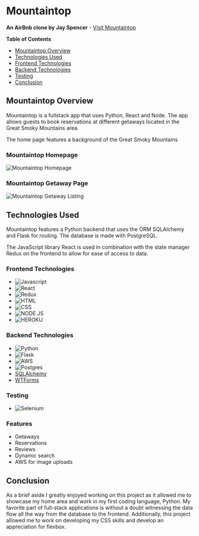 # Mountaintop
**An AirBnb clone by Jay Spencer** - [Visit Mountaintop](https://mountain-top.herokuapp.com/)

**Table of Contents**
* [Mountaintop Overview](#mountaintop-overview)
* [Technologies Used](#technologies-used)
* [Frontend Technologies](#frontend-technologies)
* [Backend Technologies](#backend-technologies)
* [Testing](#testing)
* [Conclusion](#conclusion)

## Mountaintop Overview
Mountaintop is a fullstack app that uses Python, React and Node. The app allows guests to book reservations at different getaways located in the Great Smoky Mountains area. 

The home page features a background of the Great Smoky Mountains

### Mountaintop Homepage
![Mountaintop Homepage](https://i.ibb.co/dftd3LT/screenshot-mountain-top-herokuapp-com-2022-01-18-12-47-38.png)

### Mountaintop Getaway Page
![Mountaintop Getaway Listing](https://i.ibb.co/Kx16WdK/screenshot-mountain-top-herokuapp-com-2022-01-18-12-52-17.png)



## Technologies Used
Mountaintop features a Python backend that uses the ORM SQLAlchemy and Flask for routing. The database is made with PostgreSQL. 

The JavaScript library React is used in combination with the state manager Redux on the frontend to allow for ease of access to data.


### Frontend Technologies
 * ![Javascript](https://img.shields.io/badge/JavaScript-F7DF1E?style=for-the-badge&logo=javascript&logoColor=black)
 * ![React](https://img.shields.io/badge/React-20232A?style=for-the-badge&logo=react&logoColor=61DAFB)
 * ![Redux](https://img.shields.io/badge/Redux-593D88?style=for-the-badge&logo=redux&logoColor=white)
 * ![HTML](https://img.shields.io/badge/HTML-239120?style=for-the-badge&logo=html5&logoColor=white)
 * ![CSS](https://img.shields.io/badge/CSS-239120?&style=for-the-badge&logo=css3&logoColor=white)
 * ![NODE JS](https://img.shields.io/badge/Node.js-43853D?style=for-the-badge&logo=node.js&logoColor=white)
 * ![HEROKU](https://img.shields.io/badge/Heroku-430098?style=for-the-badge&logo=heroku&logoColor=white)

### Backend Technologies
* ![Python](https://img.shields.io/badge/Python-14354C?style=for-the-badge&logo=python&logoColor=white)
* ![Flask](https://img.shields.io/badge/Flask-000000?style=for-the-badge&logo=flask&logoColor=white)
* ![AWS](https://img.shields.io/badge/Amazon_AWS-232F3E?style=for-the-badge&logo=amazon-aws&logoColor=white)
* ![Postgres](https://img.shields.io/badge/PostgreSQL-316192?style=for-the-badge&logo=postgresql&logoColor=white)
* [SQLAlchemy](https://docs.sqlalchemy.org/en/14/)
* [WTForms](https://wtforms.readthedocs.io/en/2.3.x/)

### Testing
* ![Selenium](https://img.shields.io/badge/Selenium-43B02A?style=for-the-badge&logo=Selenium&logoColor=white)

### Features
* Getaways
* Reservations
* Reviews
* Dynamic search
* AWS for image uploads

## Conclusion
As a brief aside I greatly enjoyed working on this project as it allowed me to showcase my home area and work in my first coding language, Python. My favorite part of full-stack applications is without a doubt witnessing the data flow all the way from the database to the frontend. Additionally, this project allowed me to work on developing my CSS skills and develop an appreciation for flexbox.  
